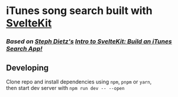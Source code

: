 # iTunes song search built with [SvelteKit](https://kit.svelte.dev/)

### _Based on [Steph Dietz's](https://github.com/StephDietz) [Intro to SvelteKit: Build an iTunes Search App!](https://www.youtube.com/watch?v=uC6y59y4V4w)_
## Developing
Clone repo and install dependencies using ```npm```, ```pnpm``` or ```yarn```,  
then start dev server with ```npm run dev -- --open```